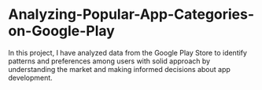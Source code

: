 # Analyzing-Popular-App-Categories-on-Google-Play
In this project, I have analyzed data from the Google Play Store to identify patterns and preferences among users with solid approach by understanding the market and making informed decisions about app development.
